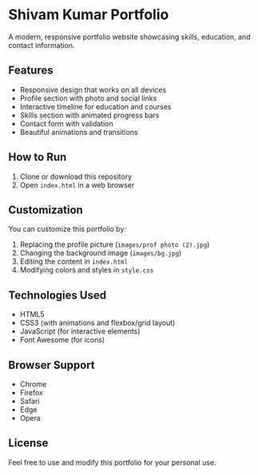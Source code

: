 # Shivam Kumar Portfolio

A modern, responsive portfolio website showcasing skills, education, and contact information.

## Features

- Responsive design that works on all devices
- Profile section with photo and social links
- Interactive timeline for education and courses
- Skills section with animated progress bars
- Contact form with validation
- Beautiful animations and transitions

## How to Run

1. Clone or download this repository
2. Open `index.html` in a web browser

## Customization

You can customize this portfolio by:

1. Replacing the profile picture (`images/prof photo (2).jpg`)
2. Changing the background image (`images/bg.jpg`)
3. Editing the content in `index.html`
4. Modifying colors and styles in `style.css`

## Technologies Used

- HTML5
- CSS3 (with animations and flexbox/grid layout)
- JavaScript (for interactive elements)
- Font Awesome (for icons)

## Browser Support

- Chrome
- Firefox
- Safari
- Edge
- Opera

## License

Feel free to use and modify this portfolio for your personal use. 